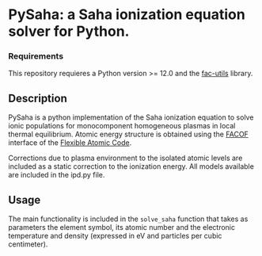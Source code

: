 # PySaha: a Saha ionization equation solver for Python.

### Requirements
This repository requieres a Python version >= 12.0 and the [fac-utils](https://github.com/aridaibordon/fac-utils) library.

## Description
PySaha is a python implementation of the Saha ionization equation to solve ionic populations for monocomponent homogeneous plasmas in local thermal equilibrium. Atomic energy structure is obtained using the [FACOF](https://github.com/aridaibordon/facof) interface of the [Flexible Atomic Code](https://github.com/flexible-atomic-code/fac).

Corrections due to plasma environment to the isolated atomic levels are included as a static correction to the ionization energy. All models available are included in the ipd.py file.

## Usage
The main functionality is included in the `solve_saha` function that takes as parameters the element symbol, its atomic number and the electronic temperature and density (expressed in eV and particles per cubic centimeter).
